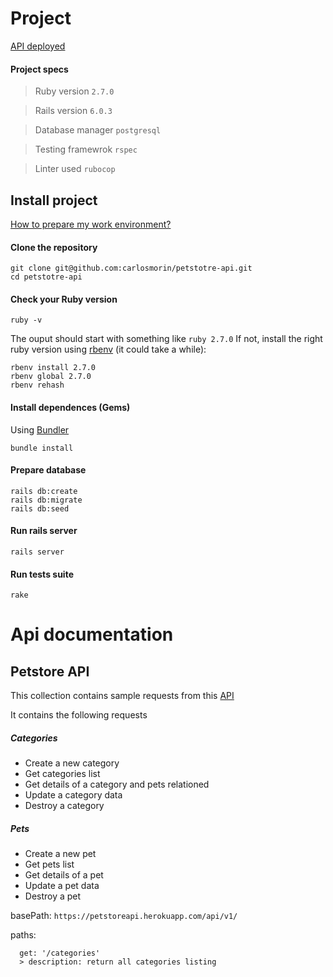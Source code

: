 # Project

[API deployed](https://petstoreapi.herokuapp.com/api/v1/)

#### Project specs
> Ruby version `2.7.0`

> Rails version `6.0.3`

> Database manager `postgresql`

> Testing framewrok `rspec`

> Linter used `rubocop`

## Install project
[How to prepare my work environment?](https://gorails.com/setup/ubuntu/16.04)


#### Clone the repository
```
git clone git@github.com:carlosmorin/petstotre-api.git
cd petstotre-api
```

#### Check your Ruby version
```
ruby -v
```
The ouput should start with something like `ruby 2.7.0`
If not, install the right ruby version using [rbenv](https://github.com/rbenv/rbenv) (it could take a while):

```
rbenv install 2.7.0
rbenv global 2.7.0
rbenv rehash 
```

#### Install dependences (Gems)
Using [Bundler](https://github.com/bundler/bundler)

```
bundle install
```

#### Prepare database
```
rails db:create 
rails db:migrate 
rails db:seed
```

#### Run rails server

```
rails server

```

#### Run tests suite

```
rake

```

# Api documentation

  ## Petstore API
  This collection contains sample requests from this [API](https://petstoreapi.herokuapp.com/api/v1/)

  It contains the following requests

  ##### Categories
  * Create a new category
  * Get categories list
  * Get details of a category and pets relationed
  * Update a category data
  * Destroy a category

  ##### Pets
  * Create a new pet
  * Get pets list
  * Get details of a pet
  * Update a pet data
  * Destroy a pet

  basePath: `https://petstoreapi.herokuapp.com/api/v1/`

  paths:

  ```
  	get: '/categories'
  	> description: return all categories listing	
  ```